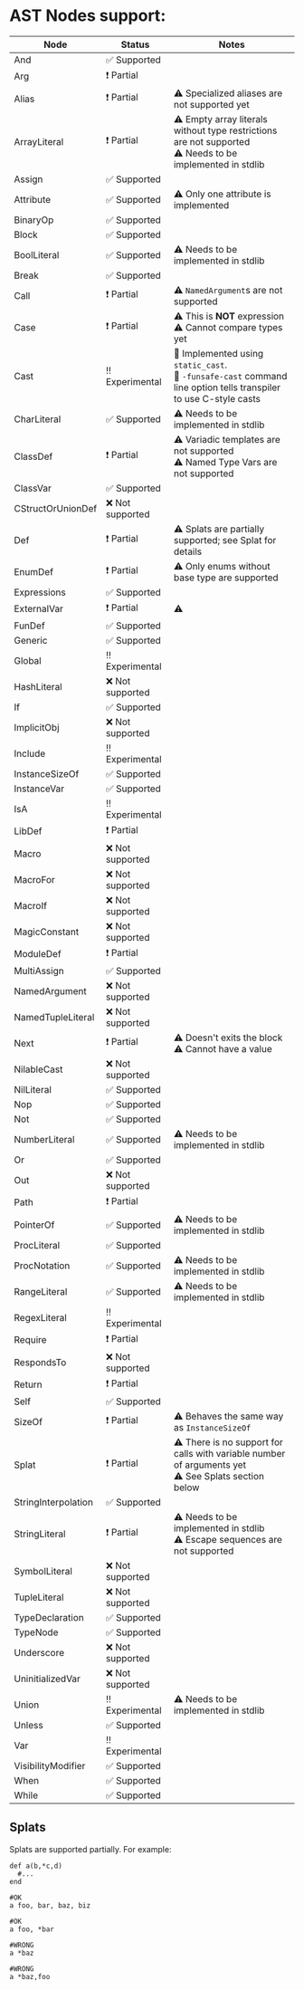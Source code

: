 AST Nodes support:
==

Node          | Status        | Notes
--------------|---------------|--------------
And           | :white_check_mark: Supported |
Arg           | :heavy_exclamation_mark: Partial |
Alias         | :heavy_exclamation_mark: Partial | :warning: Specialized aliases are not supported yet
ArrayLiteral  | :heavy_exclamation_mark: Partial | :warning: Empty array literals without type restrictions are not supported<br> :warning: Needs to be implemented in stdlib
Assign        | :white_check_mark: Supported |
Attribute     | :white_check_mark: Supported | :warning: Only one attribute is implemented
BinaryOp      | :white_check_mark: Supported |
Block         | :white_check_mark: Supported |
BoolLiteral   | :white_check_mark: Supported | :warning: Needs to be implemented in stdlib
Break         | :white_check_mark: Supported |
Call          | :heavy_exclamation_mark: Partial | :warning: `NamedArgument`s are not supported
Case          | :heavy_exclamation_mark: Partial | :warning: This is **NOT** expression <br> :warning: Cannot compare types yet
Cast          | :bangbang: Experimental | :memo: Implemented using `static_cast`. <br> :memo: `-funsafe-cast` command line option tells transpiler to use C-style casts
CharLiteral   | :white_check_mark: Supported | :warning: Needs to be implemented in stdlib
ClassDef      | :heavy_exclamation_mark: Partial | :warning: Variadic templates are not supported<br> :warning: Named Type Vars are not supported
ClassVar      | :white_check_mark: Supported |
CStructOrUnionDef | :x: Not supported |
Def           | :heavy_exclamation_mark: Partial | :warning: Splats are partially supported; see Splat for details
EnumDef       | :heavy_exclamation_mark: Partial | :warning: Only enums without base type are supported
Expressions   | :white_check_mark: Supported |
ExternalVar   | :heavy_exclamation_mark: Partial | :warning:
FunDef        | :white_check_mark: Supported |
Generic       | :white_check_mark: Supported |
Global        | :bangbang: Experimental |
HashLiteral   | :x: Not supported |
If            | :white_check_mark: Supported |
ImplicitObj   | :x: Not supported |
Include       | :bangbang: Experimental |
InstanceSizeOf| :white_check_mark: Supported |
InstanceVar   | :white_check_mark: Supported |
IsA           | :bangbang: Experimental |
LibDef        | :heavy_exclamation_mark: Partial |
Macro         | :x: Not supported |
MacroFor      | :x: Not supported |
MacroIf       | :x: Not supported |
MagicConstant | :x: Not supported |
ModuleDef     | :heavy_exclamation_mark: Partial |
MultiAssign   | :white_check_mark: Supported |
NamedArgument | :x: Not supported |
NamedTupleLiteral | :x: Not supported |
Next          | :heavy_exclamation_mark: Partial | :warning: Doesn't exits the block<br> :warning: Cannot have a value
NilableCast   | :x: Not supported |
NilLiteral    | :white_check_mark: Supported |
Nop           | :white_check_mark: Supported |
Not           | :white_check_mark: Supported |
NumberLiteral | :white_check_mark: Supported | :warning: Needs to be implemented in stdlib
Or            | :white_check_mark: Supported |
Out           | :x: Not supported |
Path          | :heavy_exclamation_mark: Partial |
PointerOf     | :white_check_mark: Supported | :warning: Needs to be implemented in stdlib
ProcLiteral   | :white_check_mark: Supported|
ProcNotation  | :white_check_mark: Supported | :warning: Needs to be implemented in stdlib
RangeLiteral  | :white_check_mark: Supported | :warning: Needs to be implemented in stdlib
RegexLiteral  | :bangbang: Experimental |
Require       | :heavy_exclamation_mark: Partial |
RespondsTo    | :x: Not supported |
Return        | :heavy_exclamation_mark: Partial |
Self          | :white_check_mark: Supported |
SizeOf        | :heavy_exclamation_mark: Partial | :warning: Behaves the same way as `InstanceSizeOf`
Splat         | :heavy_exclamation_mark: Partial | :warning: There is no support for calls with variable number of arguments yet<br> :warning: See Splats section below
StringInterpolation | :white_check_mark: Supported |
StringLiteral | :heavy_exclamation_mark: Partial | :warning: Needs to be implemented in stdlib<br> :warning: Escape sequences are not supported
SymbolLiteral | :x: Not supported |
TupleLiteral  | :x: Not supported |
TypeDeclaration | :white_check_mark: Supported |
TypeNode      | :white_check_mark: Supported |
Underscore | :x: Not supported |
UninitializedVar | :x: Not supported |
Union         | :bangbang: Experimental | :warning: Needs to be implemented in stdlib
Unless        | :white_check_mark: Supported |
Var           | :bangbang: Experimental |
VisibilityModifier | :white_check_mark: Supported |
When          | :white_check_mark: Supported |
While         | :white_check_mark: Supported |


Splats
--

Splats are supported partially. For example:

```crystal
def a(b,*c,d)
  #...
end

#OK
a foo, bar, baz, biz

#OK
a foo, *bar

#WRONG
a *baz

#WRONG
a *baz,foo

```
